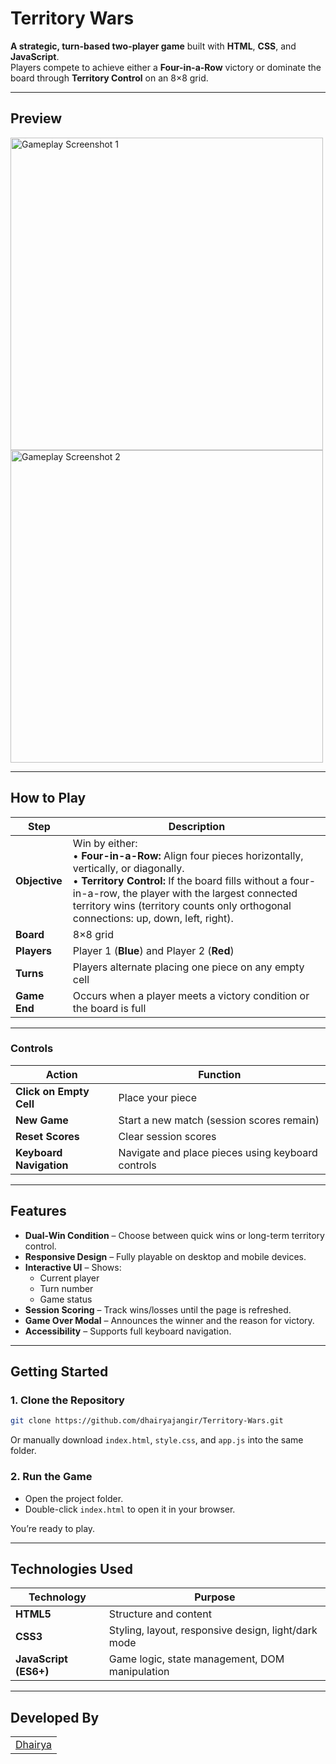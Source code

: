 # Territory Wars

**A strategic, turn-based two-player game** built with **HTML**, **CSS**, and **JavaScript**.  
Players compete to achieve either a **Four-in-a-Row** victory or dominate the board through **Territory Control** on an 8×8 grid.

---

## Preview

<img width="500" height="500" alt="Gameplay Screenshot 1" src="https://github.com/user-attachments/assets/3815248e-6407-42c8-9b91-0c12b1453833" />
<img width="500" height="500" alt="Gameplay Screenshot 2" src="https://github.com/user-attachments/assets/604f6e5a-2d5e-44f8-8644-8a70732c29cd" />

---

## How to Play

| **Step**         | **Description** |
|------------------|-----------------|
| **Objective**    | Win by either:<br>• **Four-in-a-Row:** Align four pieces horizontally, vertically, or diagonally.<br>• **Territory Control:** If the board fills without a four-in-a-row, the player with the largest connected territory wins (territory counts only orthogonal connections: up, down, left, right). |
| **Board**        | 8×8 grid |
| **Players**      | Player 1 (**Blue**) and Player 2 (**Red**) |
| **Turns**        | Players alternate placing one piece on any empty cell |
| **Game End**     | Occurs when a player meets a victory condition or the board is full |

---

### Controls

| **Action**         | **Function** |
|--------------------|--------------|
| **Click on Empty Cell** | Place your piece |
| **New Game**        | Start a new match (session scores remain) |
| **Reset Scores**    | Clear session scores |
| **Keyboard Navigation** | Navigate and place pieces using keyboard controls |

---

## Features

- **Dual-Win Condition** – Choose between quick wins or long-term territory control.
- **Responsive Design** – Fully playable on desktop and mobile devices.
- **Interactive UI** – Shows:
  - Current player
  - Turn number
  - Game status
- **Session Scoring** – Track wins/losses until the page is refreshed.
- **Game Over Modal** – Announces the winner and the reason for victory.
- **Accessibility** – Supports full keyboard navigation.

---

## Getting Started

### 1. Clone the Repository
```bash
git clone https://github.com/dhairyajangir/Territory-Wars.git
````

Or manually download `index.html`, `style.css`, and `app.js` into the same folder.

### 2. Run the Game

* Open the project folder.
* Double-click `index.html` to open it in your browser.

You’re ready to play.

---

## Technologies Used

| **Technology**        | **Purpose**                                         |
| --------------------- | --------------------------------------------------- |
| **HTML5**             | Structure and content                               |
| **CSS3**              | Styling, layout, responsive design, light/dark mode |
| **JavaScript (ES6+)** | Game logic, state management, DOM manipulation      |

---

## Developed By

<p align="center">
  <table align="center">
    <tr>
      <td align="center">
        <a href="https://github.com/dhairyajangir" target="_blank">Dhairya</a>
    </tr>
  </table>
</p>

